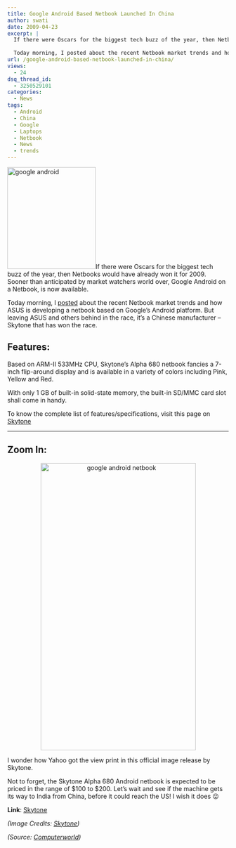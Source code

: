 ```yaml
---
title: Google Android Based Netbook Launched In China
author: swati
date: 2009-04-23
excerpt: |
  If there were Oscars for the biggest tech buzz of the year, then Netbooks would have already won it for 2009. Sooner than anticipated by market watchers world over, Google Android on a Netbook, is now available.
  
  Today morning, I posted about the recent Netbook market trends and how ASUS is developing a netbook based on Google’s Android platform. But leaving ASUS and others behind in the race, it’s a Chinese manufacturer - Skytone that has won the race.
url: /google-android-based-netbook-launched-in-china/
views:
  - 24
dsq_thread_id:
  - 3250529101
categories:
  - News
tags:
  - Android
  - China
  - Google
  - Laptops
  - Netbook
  - News
  - trends
---
```

<img class="alignright size-full wp-image-6401" src="http://cdn.devilsworkshop.org/files/2009/04/12.jpg" alt="google android" width="201" height="232" />If there were Oscars for the biggest tech buzz of the year, then Netbooks would have already won it for 2009. Sooner than anticipated by market watchers world over, Google Android on a Netbook, is now available.

Today morning, I [posted][1] about the recent Netbook market trends and how ASUS is developing a netbook based on Google’s Android platform. But leaving ASUS and others behind in the race, it’s a Chinese manufacturer &#8211; Skytone that has won the race.

## **Features:**

Based on ARM-II 533MHz CPU, Skytone’s Alpha 680 netbook fancies a 7-inch flip-around display and is available in a variety of colors including Pink, Yellow and Red.

With only 1 GB of built-in solid-state memory, the built-in SD/MMC card slot shall come in handy.

To know the complete list of features/specifications, visit this page on <a href="http://www.skytone.net.cn/en/products.php?bigclass=4&smallclass=14&show_type=2" onclick="_gaq.push(['_trackEvent', 'outbound-article', 'http://www.skytone.net.cn/en/products.php?bigclass=4&smallclass=14&show_type=2', 'Skytone']);" >Skytone</a>

****

## **Zoom In:**

<p style="text-align: center">
  <img class="size-full wp-image-6396 aligncenter" src="http://cdn.devilsworkshop.org/files/2009/04/2.jpg" alt="google android netbook" width="353" height="654" />
</p>

I wonder how Yahoo got the view print in this official image release by Skytone.

Not to forget, the Skytone Alpha 680 Android netbook is expected to be priced in the range of $100 to $200. Let’s wait and see if the machine gets its way to India from China, before it could reach the US! I wish it does 😛

**Link**: <a href="http://www.skytone.net.cn/en/products.php?bigclass=4&smallclass=15&show_type=1" onclick="_gaq.push(['_trackEvent', 'outbound-article', 'http://www.skytone.net.cn/en/products.php?bigclass=4&smallclass=15&show_type=1', 'Skytone']);" >Skytone</a>

*(Image Credits: <a href="http://www.skytone.net.cn/en/products.php?bigclass=4&smallclass=15&show_type=1" onclick="_gaq.push(['_trackEvent', 'outbound-article', 'http://www.skytone.net.cn/en/products.php?bigclass=4&smallclass=15&show_type=1', 'Skytone']);" >Skytone</a>)*

*(Source: <a href="http://blogs.computerworld.com/first_google_android_netbooks_spotted" onclick="_gaq.push(['_trackEvent', 'outbound-article', 'http://blogs.computerworld.com/first_google_android_netbooks_spotted', 'Computerworld']);" title="Computer World"  target="_self">Computerworld</a>)*

 [1]: http://devilsworkshop.org/microsoft-xp-in-less-than-15/
